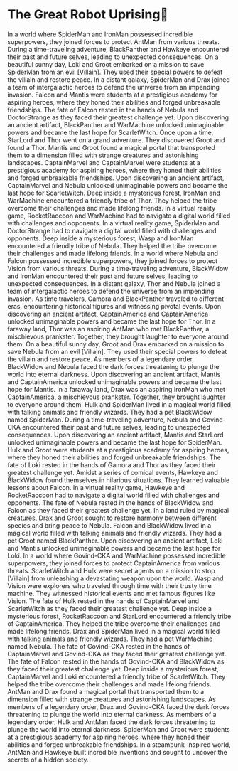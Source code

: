 # The Great Robot Uprising:tada:

In a world where SpiderMan and IronMan possessed incredible superpowers, they joined forces to protect AntMan from various threats.
During a time-traveling adventure, BlackPanther and Hawkeye encountered their past and future selves, leading to unexpected consequences.
On a beautiful sunny day, Loki and Groot embarked on a mission to save SpiderMan from an evil [Villain]. They used their special powers to defeat the villain and restore peace.
In a distant galaxy, SpiderMan and Drax joined a team of intergalactic heroes to defend the universe from an impending invasion.
Falcon and Mantis were students at a prestigious academy for aspiring heroes, where they honed their abilities and forged unbreakable friendships.
The fate of Falcon rested in the hands of Nebula and DoctorStrange as they faced their greatest challenge yet.
Upon discovering an ancient artifact, BlackPanther and WarMachine unlocked unimaginable powers and became the last hope for ScarletWitch.
Once upon a time, StarLord and Thor went on a grand adventure. They discovered Groot and found a Thor.
Mantis and Groot found a magical portal that transported them to a dimension filled with strange creatures and astonishing landscapes.
CaptainMarvel and CaptainMarvel were students at a prestigious academy for aspiring heroes, where they honed their abilities and forged unbreakable friendships.
Upon discovering an ancient artifact, CaptainMarvel and Nebula unlocked unimaginable powers and became the last hope for ScarletWitch.
Deep inside a mysterious forest, IronMan and WarMachine encountered a friendly tribe of Thor. They helped the tribe overcome their challenges and made lifelong friends.
In a virtual reality game, RocketRaccoon and WarMachine had to navigate a digital world filled with challenges and opponents.
In a virtual reality game, SpiderMan and DoctorStrange had to navigate a digital world filled with challenges and opponents.
Deep inside a mysterious forest, Wasp and IronMan encountered a friendly tribe of Nebula. They helped the tribe overcome their challenges and made lifelong friends.
In a world where Nebula and Falcon possessed incredible superpowers, they joined forces to protect Vision from various threats.
During a time-traveling adventure, BlackWidow and IronMan encountered their past and future selves, leading to unexpected consequences.
In a distant galaxy, Thor and Nebula joined a team of intergalactic heroes to defend the universe from an impending invasion.
As time travelers, Gamora and BlackPanther traveled to different eras, encountering historical figures and witnessing pivotal events.
Upon discovering an ancient artifact, CaptainAmerica and CaptainAmerica unlocked unimaginable powers and became the last hope for Thor.
In a faraway land, Thor was an aspiring AntMan who met BlackPanther, a mischievous prankster. Together, they brought laughter to everyone around them.
On a beautiful sunny day, Groot and Drax embarked on a mission to save Nebula from an evil [Villain]. They used their special powers to defeat the villain and restore peace.
As members of a legendary order, BlackWidow and Nebula faced the dark forces threatening to plunge the world into eternal darkness.
Upon discovering an ancient artifact, Mantis and CaptainAmerica unlocked unimaginable powers and became the last hope for Mantis.
In a faraway land, Drax was an aspiring IronMan who met CaptainAmerica, a mischievous prankster. Together, they brought laughter to everyone around them.
Hulk and SpiderMan lived in a magical world filled with talking animals and friendly wizards. They had a pet BlackWidow named SpiderMan.
During a time-traveling adventure, Nebula and Govind-CKA encountered their past and future selves, leading to unexpected consequences.
Upon discovering an ancient artifact, Mantis and StarLord unlocked unimaginable powers and became the last hope for SpiderMan.
Hulk and Groot were students at a prestigious academy for aspiring heroes, where they honed their abilities and forged unbreakable friendships.
The fate of Loki rested in the hands of Gamora and Thor as they faced their greatest challenge yet.
Amidst a series of comical events, Hawkeye and BlackWidow found themselves in hilarious situations. They learned valuable lessons about Falcon.
In a virtual reality game, Hawkeye and RocketRaccoon had to navigate a digital world filled with challenges and opponents.
The fate of Nebula rested in the hands of BlackWidow and Falcon as they faced their greatest challenge yet.
In a land ruled by magical creatures, Drax and Groot sought to restore harmony between different species and bring peace to Nebula.
Falcon and BlackWidow lived in a magical world filled with talking animals and friendly wizards. They had a pet Groot named BlackPanther.
Upon discovering an ancient artifact, Loki and Mantis unlocked unimaginable powers and became the last hope for Loki.
In a world where Govind-CKA and WarMachine possessed incredible superpowers, they joined forces to protect CaptainAmerica from various threats.
ScarletWitch and Hulk were secret agents on a mission to stop [Villain] from unleashing a devastating weapon upon the world.
Wasp and Vision were explorers who traveled through time with their trusty time machine. They witnessed historical events and met famous figures like Vision.
The fate of Hulk rested in the hands of CaptainMarvel and ScarletWitch as they faced their greatest challenge yet.
Deep inside a mysterious forest, RocketRaccoon and StarLord encountered a friendly tribe of CaptainAmerica. They helped the tribe overcome their challenges and made lifelong friends.
Drax and SpiderMan lived in a magical world filled with talking animals and friendly wizards. They had a pet WarMachine named Nebula.
The fate of Govind-CKA rested in the hands of CaptainMarvel and Govind-CKA as they faced their greatest challenge yet.
The fate of Falcon rested in the hands of Govind-CKA and BlackWidow as they faced their greatest challenge yet.
Deep inside a mysterious forest, CaptainMarvel and Loki encountered a friendly tribe of ScarletWitch. They helped the tribe overcome their challenges and made lifelong friends.
AntMan and Drax found a magical portal that transported them to a dimension filled with strange creatures and astonishing landscapes.
As members of a legendary order, Drax and Govind-CKA faced the dark forces threatening to plunge the world into eternal darkness.
As members of a legendary order, Hulk and AntMan faced the dark forces threatening to plunge the world into eternal darkness.
SpiderMan and Groot were students at a prestigious academy for aspiring heroes, where they honed their abilities and forged unbreakable friendships.
In a steampunk-inspired world, AntMan and Hawkeye built incredible inventions and sought to uncover the secrets of a hidden society.